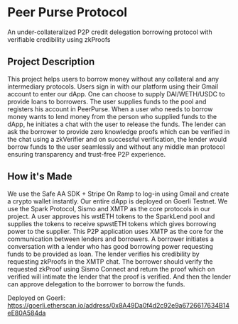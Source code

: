 # Peer Purse Protocol
An under-collateralized P2P credit delegation borrowing protocol with verifiable credibility using zkProofs

## Project Description
This project helps users to borrow money without any collateral and any intermediary protocols. Users sign in with our platform using their Gmail account to enter our dApp. One can choose to supply DAI/WETH/USDC to provide loans to borrowers. The user supplies funds to the pool and registers his account in PeerPurse. When a user who needs to borrow money wants to lend money from the person who supplied funds to the dApp, he initiates a chat with the user to release the funds. The lender can ask the borrower to provide zero knowledge proofs which can be verified in the chat using a zkVerifier and on successful verification, the lender would borrow funds to the user seamlessly and without any middle man protocol ensuring transparency and trust-free P2P experience.

## How it's Made
We use the Safe AA SDK + Stripe On Ramp to log-in using Gmail and create a crypto wallet instantly. Our entire dApp is deployed on Goerli Testnet. We use the Spark Protocol, Sismo and XMTP as the core protocols in our project. A user approves his wstETH tokens to the SparkLend pool and supplies the tokens to receive spwstETH tokens which gives borrowing power to the supplier. This P2P application uses XMTP as the core for the communication between lenders and borrowers. A borrower initiates a conversation with a lender who has good borrowing power requesting funds to be provided as loan. The lender verifies his credibility by requesting zkProofs in the XMTP chat. The borrower should verify the requested zkProof using Sismo Connect and return the proof which on verified will intimate the lender that the proof is verified. And then the lender can approve delegation to the borrower to borrow the funds.


Deployed on Goerli: https://goerli.etherscan.io/address/0x8A49Da0f4d2c92e9a6726617634B14eE80A584da